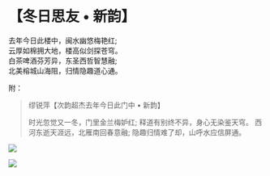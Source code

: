 # 【冬日思友 • 新韵】

去年今日此楼中，闽水幽悠梅艳红;  
云厚如棉拥大地，楼高似剑探苍穹。  
白茶啤酒芬芳异，东圣西哲智慧融;  
北美榕城山海阻，归情隐趣道心通。

附：

> 缪锐萍【次韵超杰去年今日此门中 • 新韵】
>
> 时光忽觉又一冬，门里金兰梅妒红; 
> 释道有别终不异，身心无染鉴天穹。 
> 西河东逝天涯远，北雁南回春意融; 
> 隐趣归情难了却，山呼水应信屏通。

![](15a.jpg)

![](15b.jpg)